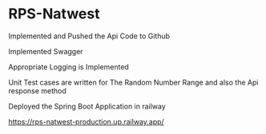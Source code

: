 # RPS-Natwest


Implemented and Pushed the Api Code to Github

Implemented Swagger 

Appropriate Logging is Implemented 

Unit Test cases are written for The Random Number Range and also the Api response method

Deployed the Spring Boot Application in railway

https://rps-natwest-production.up.railway.app/
